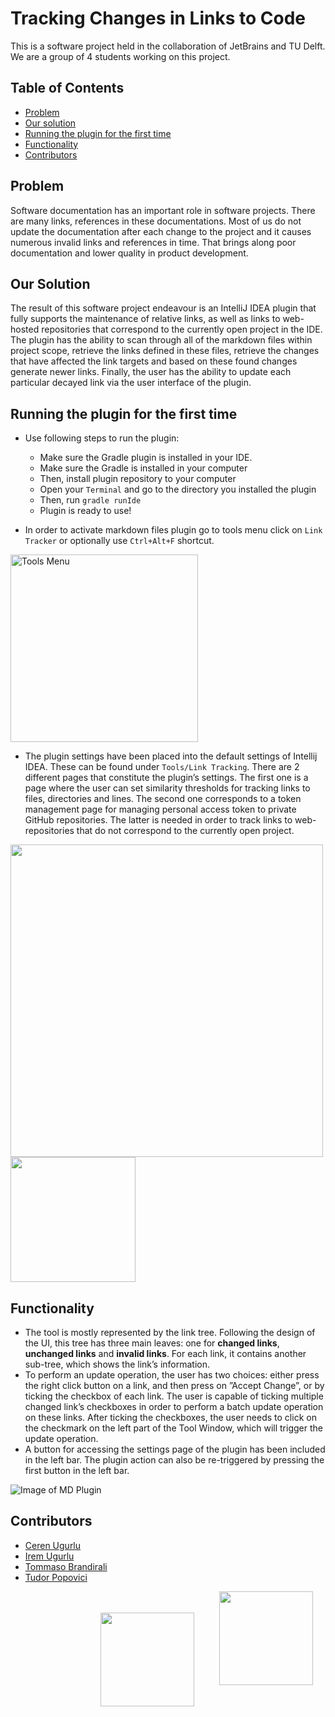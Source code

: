 # Tracking Changes in Links to Code 

This is a software project held in the collaboration of JetBrains and TU Delft. 
We are a group of 4 students working on this project. 

## Table of Contents
* [Problem](#problem)
* [Our solution](#our-solution)
* [Running the plugin for the first time](#running-the-plugin-for-the-first-time)
* [Functionality](#functionality)
* [Contributors](#contributors)

## Problem

Software documentation has an important role in software projects. 
There are many links, references in these documentations. 
Most of us do not update the documentation after each change to the 
project and it causes numerous invalid links and references in time. 
That brings along poor documentation and lower quality in product development.

## Our Solution

The result of this software project endeavour is an IntelliJ IDEA plugin that fully supports the maintenance of
relative links, as well as links to web-hosted repositories that correspond to the currently open project in the IDE.
The plugin has the ability to scan through all of the markdown files within project scope, retrieve the links defined
in these files, retrieve the changes that have affected the link targets and based on these found changes generate
newer links. Finally, the user has the ability to update each particular decayed link via the user interface of the
plugin.

## Running the plugin for the first time
* Use following steps to run the plugin:
    * Make sure the Gradle plugin is installed in your IDE.
    * Make sure the Gradle is installed in your computer
    * Then, install plugin repository to your computer
    * Open your `Terminal` and go to the directory you installed the plugin
    * Then, run `gradle runIde`
    * Plugin is ready to use!

* In order to activate markdown files plugin go to tools menu click on `Link Tracker` or optionally use `Ctrl+Alt+F` shortcut.
<img src="https://user-images.githubusercontent.com/47633984/85553958-c0538b80-b624-11ea-9727-8d956e9e5e69.jpg" align="center" alt="Tools Menu" height="300" />

* The plugin settings have been placed into the default settings of Intellij IDEA. These can be found under `Tools/Link Tracking`. There are 2 different pages that constitute the plugin’s settings. 
The first one is a page where the user can set similarity thresholds for tracking links to files, directories and lines. The second one corresponds to a token
management page for managing personal access token to private GitHub repositories. The latter is needed in order to track links to web-repositories that do not correspond to the currently open project. 
<img src="https://user-images.githubusercontent.com/47633984/85557381-01996a80-b628-11ea-9e0f-da20a5a90a71.jpg" width="500" />
<img src="https://user-images.githubusercontent.com/47633984/85557452-10801d00-b628-11ea-9ef5-a67f0e92bc1f.jpg" height="200" />

## Functionality
- The tool is mostly represented by the link tree. Following the design of the UI, this tree has three main leaves: 
one for **changed links**, **unchanged links** and **invalid links**. For each link, it contains another sub-tree, which shows the link’s information.
- To perform an update operation, the user has two choices: either press the right click button on a link, and then
press on ”Accept Change”, or by ticking the checkbox of each link. The user is capable of ticking multiple changed
link’s checkboxes in order to perform a batch update operation on these links. After ticking the checkboxes, the user
needs to click on the checkmark on the left part of the Tool Window, which will trigger the update operation.
- A button for accessing the settings page of the plugin has been included in the left bar. The plugin action can also
be re-triggered by pressing the first button in the left bar.

![Image of MD Plugin](https://user-images.githubusercontent.com/47633984/85557780-65239800-b628-11ea-8a15-55f021c5e9a9.jpg)

## Contributors
* [Ceren Ugurlu](https://gitlab.ewi.tudelft.nl/cugurlu)
* [Irem Ugurlu](https://gitlab.ewi.tudelft.nl/iugurlu)
* [Tommaso Brandirali](https://gitlab.ewi.tudelft.nl/tbrandirali)
* [Tudor Popovici](https://gitlab.ewi.tudelft.nl/tudorpopovici)

<img align="right" src="https://user-images.githubusercontent.com/47633984/80767259-cdce2700-8b47-11ea-90a4-cf27fd585449.png" hspace="20" width="150"/>
<br/><br/>
<img align="right" src="https://user-images.githubusercontent.com/47633984/80767220-b68f3980-8b47-11ea-8125-f338980623d2.png" hspace="20" width="150"/>

<br/><br/><br/><br/><br/>